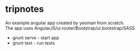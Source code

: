 tripnotes
=========

An example angular app created by yeoman from scratch.<br>
The app uses AngularJS/ui.router/Bootstrap/ui.bootstrap/SASS

* grunt serve - start app
* grunt test - run tests
